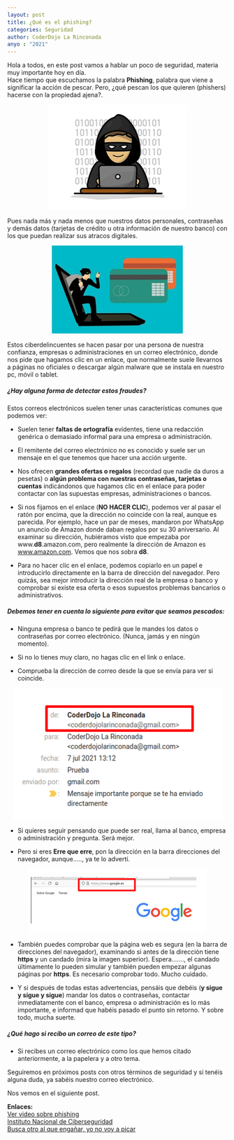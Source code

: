 ```yaml
---
layout: post
title: ¿Qué es el phishing?
categories: Seguridad
author: CoderDojo La Rinconada
anyo : "2021"
---
```


Hola a todos, en este post vamos a hablar un poco de seguridad, materia muy importante hoy en día.<br> 
Hace tiempo que escuchamos la palabra **Phishing**, palabra que viene a significar la acción de pescar. Pero, ¿qué pescan los que quieren (phishers)  hacerse con la propiedad ajena?. 

<span style="display:block;text-align:center">![hacker]</span>

Pues nada más y nada menos que nuestros datos personales, contraseñas y demás datos (tarjetas de crédito u otra información de nuestro banco) con los que puedan realizar sus atracos digitales.

<span style="display:block;text-align:center">![phishing]</span>

Estos ciberdelincuentes se hacen pasar por una persona de nuestra confianza, empresas o administraciones en un correo electrónico, donde nos pide que hagamos clic en un enlace, que normalmente suele llevarnos a páginas no oficiales o descargar algún malware que se instala en nuestro pc, móvil o tablet.

##### ¿Hay alguna forma de detectar estos fraudes?

Estos correos electrónicos suelen tener unas características comunes que podemos ver:

* Suelen tener **faltas de ortografía** evidentes, tiene una redacción genérica o demasiado informal para una empresa o administración.

* El remitente del correo electrónico no es conocido y suele ser un mensaje en el que tenemos que hacer una acción urgente.

* Nos ofrecen **grandes ofertas o regalos** (recordad que nadie da duros a pesetas) o **algún problema con nuestras contraseñas, tarjetas o cuentas** indicándonos que hagamos clic en el enlace para poder contactar con las supuestas empresas, administraciones o bancos.

* Si nos fijamos en el enlace (**NO HACER CLIC**), podemos ver al pasar el ratón por encima, que la dirección no coincide con la real, aunque es parecida. Por ejemplo, hace un par de meses, mandaron por WhatsApp un anuncio de Amazon donde daban regalos por su 30 aniversario. Al examinar su dirección, hubiéramos visto que empezaba por www.**d8**.amazon.com, pero realmente la dirección de Amazon es www.amazon.com. Vemos que nos sobra **d8**.

* Para no hacer clic en el enlace, podemos copiarlo en un papel e introducirlo directamente en la barra de dirección del navegador. Pero quizás, sea mejor introducir la dirección real de la empresa o banco y comprobar si existe esa oferta o esos supuestos problemas bancarios o administrativos.

##### Debemos tener en cuenta lo siguiente para evitar que seamos pescados:

* Ninguna empresa o banco te pedirá que le mandes los datos o contraseñas por correo electrónico. (Nunca, jamás y en ningún momento).

* Si no lo tienes muy claro, no hagas clic en el link o enlace.

* Comprueba la dirección de correo desde la que se envía para ver si coincide.

<span style="display:block;text-align:center">![correo]</span>

* Si quieres seguir pensando que puede ser real, llama al banco, empresa o administración y pregunta. Será mejor.

* Pero si eres **Erre que erre**, pon la dirección en la barra direcciones del navegador, aunque....., ya te lo advertí.

<span style="display:block;text-align:center">![barradir]</span>

* También puedes comprobar que la página web es segura (en la barra de direcciones del navegador), examinando si antes de la dirección tiene **https** y un candado (mira la imagen superior). Espera......., el candado últimamente lo pueden simular y también pueden empezar algunas páginas por **https**. Es necesario comprobar todo. Mucho cuidado.

* Y si después de todas estas advertencias, pensáis que debéis (**y sigue y sigue y sigue**) mandar los datos o contraseñas, contactar inmediatamente con el banco, empresa o administración es lo más importante, e informad que habéis pasado el punto sin retorno. Y sobre todo, mucha suerte.

##### ¿Qué hago si recibo un correo de este tipo?

* Si recibes un correo electrónico como los que hemos citado anteriormente, a la papelera y a otro tema.

Seguiremos en próximos posts con otros términos de seguridad y si tenéis alguna duda, ya sabéis nuestro correo electrónico.

Nos vemos en el siguiente post. 



**Enlaces:**<br>
<a href="https://www.youtube.com/watch?v=7T32WBQRrBA" target="blank"> Ver video sobre phishing</a><br>
<a href="https://www.incibe.es/" target="blank"> Instituto Nacional de Ciberseguridad</a><br>
<a href="https://www.incibe.es/protege-tu-empresa/blog/busca-otro-al-enganar-yo-no-voy-picar">Busca otro al que engañar, yo no voy a picar</a>



[correo]:/images/correo.png
[barradir]:/images/barradir.png
[hacker]:/images/hacker.jpg
[phishing]:/images/phishing.jpeg


